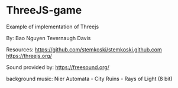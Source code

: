 # ThreeJS-game

Example of implementation of Threejs

By: Bao Nguyen
    Tevernaugh Davis
     
Resources:
    https://github.com/stemkoski/stemkoski.github.com
    https://threejs.org/
    
Sound provided by: https://freesound.org/

background music: Nier Automata - City Ruins - Rays of Light (8 bit)

